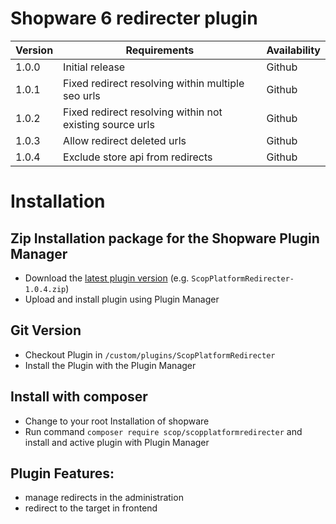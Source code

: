 # Shopware 6 redirecter plugin

| Version 	| Requirements               	                                                             | Availability   |
|---------	|------------------------------------------------------------------------------------------- |----------------|
| 1.0.0     | Initial release                                                                          | Github         |
| 1.0.1     | Fixed redirect resolving within multiple seo urls                                                                       | Github         |
| 1.0.2     | Fixed redirect resolving within not existing source urls                                                                     | Github         |
| 1.0.3     | Allow redirect deleted urls                                                                   | Github         |
| 1.0.4     | Exclude store api from redirects                                                                   | Github         |



# Installation

## Zip Installation package for the Shopware Plugin Manager

* Download the [latest plugin version](https://github.com/scope01-GmbH/ScopPlatformRedirecter/releases/latest/) (e.g. `ScopPlatformRedirecter-1.0.4.zip`)
* Upload and install plugin using Plugin Manager

## Git Version
* Checkout Plugin in `/custom/plugins/ScopPlatformRedirecter`
* Install the Plugin with the Plugin Manager

## Install with composer
* Change to your root Installation of shopware
* Run command `composer require scop/scopplatformredirecter` and install and active plugin with Plugin Manager

## Plugin Features:
* manage redirects in the administration
* redirect to the target in frontend
